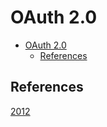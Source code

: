 # OAuth 2.0

- [OAuth 2.0](#oauth-20)
  - [References](#references)

## References

[2012](https://tools.ietf.org/html/rfc6749)